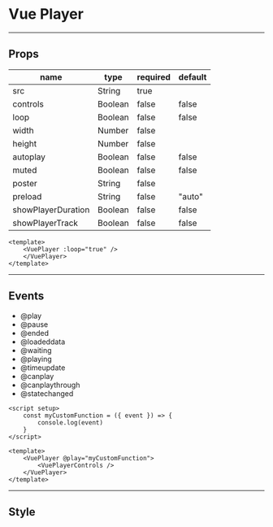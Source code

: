 # Vue Player
---
## Props
| name               | type    | required | default |
|--------------------|---------|----------|---------|
| src                | String  | true     |         |
| controls           | Boolean | false    | false   |
| loop               | Boolean | false    | false   |
| width              | Number  | false    |         |
| height             | Number  | false    |         |
| autoplay           | Boolean | false    | false   |
| muted              | Boolean | false    | false   |
| poster             | String  | false    |         |
| preload            | String  | false    | "auto"  |
| showPlayerDuration | Boolean | false    | false   |
| showPlayerTrack    | Boolean | false    | false   |

```
<template>
    <VuePlayer :loop="true" />
    </VuePlayer>
</template>
```
---
## Events
- @play
- @pause
- @ended
- @loadeddata
- @waiting
- @playing
- @timeupdate
- @canplay
- @canplaythrough
- @statechanged

```
<script setup>
    const myCustomFunction = ({ event }) => {
        console.log(event)
    }
</script>

<template>
    <VuePlayer @play="myCustomFunction">
        <VuePlayerControls />
    </VuePlayer>
</template>
```

---
## Style